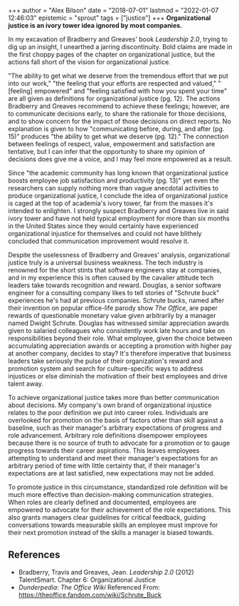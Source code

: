 +++
author = "Alex Bilson"
date = "2018-07-01"
lastmod = "2022-01-07 12:46:03"
epistemic = "sprout"
tags = ["justice"]
+++
**Organizational justice is an ivory tower idea ignored by most companies.**

In my excavation of Bradberry and Greaves' book _Leadership 2.0_, trying to dig up an insight, I unearthed a jarring discontinuity. Bold claims are made in the first choppy pages of the chapter on organizational justice, but the actions fall short of the vision for organizational justice.

"The ability to get what we deserve from the tremendous effort that we put into our work," "the feeling that your efforts are respected and valued," "[feeling] empowered" and "feeling satisfied with how you spent your time" are all given as definitions for organizational justice (pg. 12). The actions Bradberry and Greaves recommend to achieve these feelings; however, are to communicate decisions early, to share the rationale for those decisions, and to show concern for the impact of those decisions on direct reports. No explanation is given to how "communicating before, during, and after (pg. 15)" produces "the ability to get what we deserve (pg. 12)." The connection between feelings of respect, value, empowerment and satisfaction are tentative, but I can infer that the opportunity to share my opinion of decisions does give me a voice, and I may feel more empowered as a result.

Since "the academic community has long known that organizational justice boosts employee job satisfaction and productivity (pg. 13)" yet even the researchers can supply nothing more than vague anecdotal activities to produce organizational justice, I conclude the idea of organizational justice is caged at the top of academia's ivory tower, far from the masses it's intended to enlighten. I strongly suspect Bradberry and Greaves live in said ivory tower and have not held typical employment for more than six months in the United States since they would certainly have experienced organizational injustice for themselves and could not have blithely concluded that communication improvement would resolve it.

Despite the uselessness of Bradberry and Greaves' analysis, organizational justice truly is a universal business weakness. The tech industry is renowned for the short stints that software engineers stay at companies, and in my experience this is often caused by the cavalier attitude tech leaders take towards recognition and reward. Douglas, a senior software engineer for a consulting company likes to tell stories of "Schrute buck" experiences he's had at previous companies. Schrute bucks, named after their invention on popular office-life parody show _The Office_, are paper rewards of questionable monetary value given arbitrarily by a manager named Dwight Schrute. Douglas has witnessed similar appreciation awards given to salaried colleagues who consistently work late hours and take on responsibilities beyond their role. What employee, given the choice between accumulating appreciation awards or accepting a promotion with higher pay at another company, decides to stay? It's therefore imperative that business leaders take seriously the pulse of their organization's reward and promotion system and search for culture-specific ways to address injustices or else diminish the motivation of their best employees and drive talent away.

To achieve organizational justice takes more than better communication about decisions. My company's own brand of organizational injustice relates to the poor definition we put into career roles. Individuals are overlooked for promotion on the basis of factors other than skill against a baseline, such as their manager's arbitrary expectations of progress and role advancement. Arbitrary role definitions disempower employees because there is no source of truth to advocate for a promotion or to gauge progress towards their career aspirations. This leaves employees attempting to understand and meet their manager's expectations for an arbitrary period of time with little certainty that, if their manager's expectations are at last satisfied, new expectations may not be added.

To promote justice in this circumstance, standardized role definition will be much more effective than decision-making communication strategies. When roles are clearly defined and documented, employees are empowered to advocate for their achievement of the role expectations. This also grants managers clear guidelines for critical feedback, guiding conversations towards measurable skills an employee must improve for their next promotion instead of the skills a manager is biased towards.

## References

- Bradberry, Travis and Greaves, Jean. _Leadership 2.0_ (2012) TalentSmart. Chapter 6: Organizational Justice
- _Dunderpedia: The Office Wiki_ Referenced From: https://theoffice.fandom.com/wiki/Schrute_Buck
